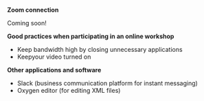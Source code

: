 **Zoom connection**

Coming soon!

**Good practices when participating in an online workshop**

* Keep bandwidth high by closing unnecessary applications
* Keepyour video turned on

**Other applications and software**

* Slack (business communication platform for instant messaging)
* Oxygen editor (for editing XML files)

